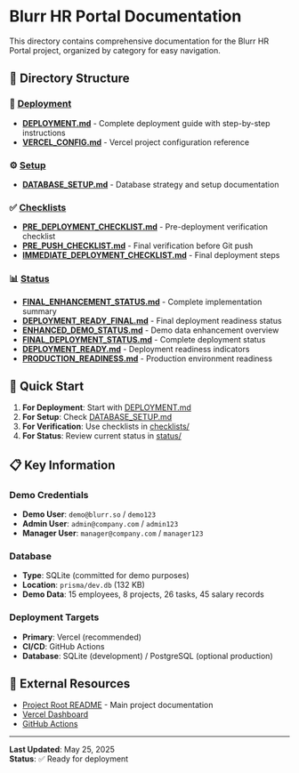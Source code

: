 # Blurr HR Portal Documentation

This directory contains comprehensive documentation for the Blurr HR Portal project, organized by category for easy navigation.

## 📁 Directory Structure

### 🚀 [Deployment](./deployment/)
- **[DEPLOYMENT.md](./deployment/DEPLOYMENT.md)** - Complete deployment guide with step-by-step instructions
- **[VERCEL_CONFIG.md](./deployment/VERCEL_CONFIG.md)** - Vercel project configuration reference

### ⚙️ [Setup](./setup/)
- **[DATABASE_SETUP.md](./setup/DATABASE_SETUP.md)** - Database strategy and setup documentation

### ✅ [Checklists](./checklists/)
- **[PRE_DEPLOYMENT_CHECKLIST.md](./checklists/PRE_DEPLOYMENT_CHECKLIST.md)** - Pre-deployment verification checklist
- **[PRE_PUSH_CHECKLIST.md](./checklists/PRE_PUSH_CHECKLIST.md)** - Final verification before Git push
- **[IMMEDIATE_DEPLOYMENT_CHECKLIST.md](./checklists/IMMEDIATE_DEPLOYMENT_CHECKLIST.md)** - Final deployment steps

### 📊 [Status](./status/)
- **[FINAL_ENHANCEMENT_STATUS.md](./status/FINAL_ENHANCEMENT_STATUS.md)** - Complete implementation summary
- **[DEPLOYMENT_READY_FINAL.md](./status/DEPLOYMENT_READY_FINAL.md)** - Final deployment readiness status
- **[ENHANCED_DEMO_STATUS.md](./status/ENHANCED_DEMO_STATUS.md)** - Demo data enhancement overview
- **[FINAL_DEPLOYMENT_STATUS.md](./status/FINAL_DEPLOYMENT_STATUS.md)** - Complete deployment status
- **[DEPLOYMENT_READY.md](./status/DEPLOYMENT_READY.md)** - Deployment readiness indicators
- **[PRODUCTION_READINESS.md](./status/PRODUCTION_READINESS.md)** - Production environment readiness

## 🚀 Quick Start

1. **For Deployment**: Start with [DEPLOYMENT.md](./deployment/DEPLOYMENT.md)
2. **For Setup**: Check [DATABASE_SETUP.md](./setup/DATABASE_SETUP.md)
3. **For Verification**: Use checklists in [checklists/](./checklists/)
4. **For Status**: Review current status in [status/](./status/)

## 📋 Key Information

### Demo Credentials
- **Demo User**: `demo@blurr.so` / `demo123`
- **Admin User**: `admin@company.com` / `admin123`
- **Manager User**: `manager@company.com` / `manager123`

### Database
- **Type**: SQLite (committed for demo purposes)
- **Location**: `prisma/dev.db` (132 KB)
- **Demo Data**: 15 employees, 8 projects, 26 tasks, 45 salary records

### Deployment Targets
- **Primary**: Vercel (recommended)
- **CI/CD**: GitHub Actions
- **Database**: SQLite (development) / PostgreSQL (optional production)

## 🔗 External Resources

- [Project Root README](../README.md) - Main project documentation
- [Vercel Dashboard](https://vercel.com/dashboard)
- [GitHub Actions](https://github.com/features/actions)

---

**Last Updated**: May 25, 2025  
**Status**: ✅ Ready for deployment
